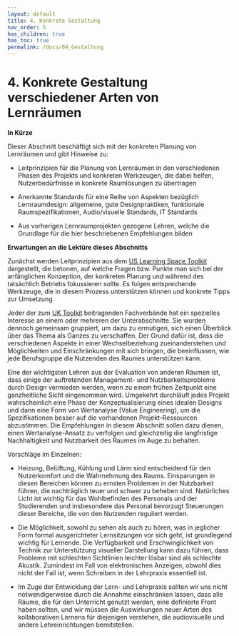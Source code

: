 ```yaml
---
layout: default
title: 4. Konkrete Gestaltung
nav_order: 5
has_children: true
has_toc: true
permalink: /docs/04_Gestaltung
---
```


# 4. Konkrete Gestaltung verschiedener Arten von Lernräumen
**In Kürze**

Dieser Abschnitt beschäftigt sich mit der konkreten Planung von
Lernräumen und gibt Hinweise zu:

-   Leitprinzipien für die Planung von Lernräumen in den verschiedenen
    Phasen des Projekts und konkreten Werkzeugen, die dabei helfen,
    Nutzerbedürfnisse in konkrete Raumlösungen zu übertragen

-   Anerkannte Standards für eine Reihe von Aspekten
    bezüglich Lernraumdesign: allgemeine, gute Designpraktiken,
    funktionale Raumspezifikationen, Audio/visuelle Standards, IT
    Standards

-   Aus vorherigen Lernraumprojekten gezogene Lehren, welche die
    Grundlage für die hier beschriebenen Empfehlungen bilden

**Erwartungen an die Lektüre dieses Abschnitts**

Zunächst werden Leitprinzipien aus dem [US Learning Space Toolkit](../11_Referenzen.md)
dargestellt, die betonen, auf welche Fragen bzw. Punkte man sich bei der
anfänglichen Konzeption, der konkreten Planung und während des
tatsächlich Betriebs fokussieren sollte. Es folgen entsprechende
Werkzeuge, die in diesem Prozess unterstützen können und konkrete Tipps
zur Umsetzung.

Jeder der zum [UK Toolkit](../11_Referenzen.md) beitragenden Fachverbände hat ein spezielles
Interesse an einem oder mehreren der Unterabschnitte. Sie wurden
dennoch gemeinsam gruppiert, um dazu zu ermutigen, sich einen Überblick
über das Thema als Ganzes zu verschaffen. Der Grund dafür ist, dass die verschiedenen Aspekte
in einer Wechselbeziehung zueinanderstehen und Möglichkeiten und
Einschränkungen mit sich bringen, die beeinflussen, wie jede
Berufsgruppe die Nutzenden des Raumes unterstützen kann.

Eine der wichtigsten Lehren aus der Evaluation von anderen Räumen ist,
dass einige der auftretenden Management- und Nutzbarkeitsprobleme durch
Design vermieden werden, wenn zu einem frühen Zeitpunkt eine
ganzheitliche Sicht eingenommen wird. Umgekehrt durchläuft jedes Projekt
wahrscheinlich eine Phase der Konzeptualisierung eines idealen Designs
und dann eine Form von Wertanalyse (Value Engineering), um die
Spezifikationen besser auf die vorhandenen Projekt-Ressourcen
abzustimmen. Die Empfehlungen in diesem Abschnitt sollen dazu dienen,
einen Wertanalyse-Ansatz zu verfolgen und gleichzeitig die
langfristige Nachhaltigkeit und Nutzbarkeit des Raumes im Auge zu
behalten.

Vorschläge im Einzelnen:

-   Heizung, Belüftung, Kühlung und Lärm sind entscheidend für den
    Nutzerkomfort und die Wahrnehmung des Raums. Einsparungen in diesen
    Bereichen können zu ernsten Problemen in der Nutzbarkeit führen, die nachträglich
    teuer und schwer zu beheben sind. Natürliches Licht
    ist wichtig für das Wohlbefinden des Personals und der Studierenden
    und insbesondere das Personal bevorzugt Steuerungen dieser Bereiche,
    die von den Nutzenden reguliert werden.

-   Die Möglichkeit, sowohl zu sehen als auch zu hören, was in jeglicher
    Form formal ausgerichteter Lernsitzungen vor sich geht, ist
    grundlegend wichtig für Lernende. Die Verfügbarkeit und
    Erschwinglichkeit von Technik zur Unterstützung visueller
    Darstellung kann dazu führen, dass Probleme mit schlechten
    Sichtlinien leichter lösbar sind als schlechte Akustik. Zumindest im
    Fall von elektronischen Anzeigen, obwohl dies nicht der Fall
    ist, wenn Schreiben in der Lehrpraxis essentiell ist.

-   Im Zuge der Entwicklung der Lern- und Lehrpraxis sollten wir uns
    nicht notwendigerweise durch die Annahme einschränken lassen, dass
    alle Räume, die für den Unterricht genutzt werden, eine definierte
    Front haben sollten, und wir müssen die Auswirkungen neuer Arten des
    kollaborativen Lernens für diejenigen verstehen, die audiovisuelle
    und andere Lehreinrichtungen bereitstellen. 
